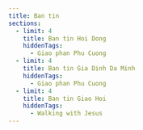 ```yaml
---
title: Ban tin
sections:
  - limit: 4
    title: Ban tin Hoi Dong
    hiddenTags:
      - Giao phan Phu Cuong
  - limit: 4
    title: Ban tin Gia Dinh Da Minh
    hiddenTags:
      - Giao phan Phu Cuong
  - limit: 4
    title: Ban tin Giao Hoi
    hiddenTags:
      - Walking with Jesus
---
```

